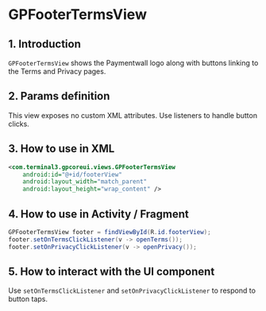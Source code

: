 # GPFooterTermsView

## 1. Introduction
`GPFooterTermsView` shows the Paymentwall logo along with buttons linking to the Terms and Privacy pages.

## 2. Params definition
This view exposes no custom XML attributes. Use listeners to handle button clicks.

## 3. How to use in XML
```xml
<com.terminal3.gpcoreui.views.GPFooterTermsView
    android:id="@+id/footerView"
    android:layout_width="match_parent"
    android:layout_height="wrap_content" />
```

## 4. How to use in Activity / Fragment
```java
GPFooterTermsView footer = findViewById(R.id.footerView);
footer.setOnTermsClickListener(v -> openTerms());
footer.setOnPrivacyClickListener(v -> openPrivacy());
```

## 5. How to interact with the UI component
Use `setOnTermsClickListener` and `setOnPrivacyClickListener` to respond to button taps.
